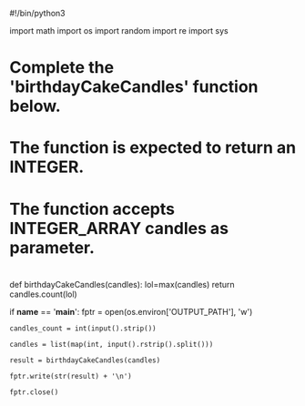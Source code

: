 #!/bin/python3

import math
import os
import random
import re
import sys

#
# Complete the 'birthdayCakeCandles' function below.
#
# The function is expected to return an INTEGER.
# The function accepts INTEGER_ARRAY candles as parameter.
#

def birthdayCakeCandles(candles):
    lol=max(candles)
    return candles.count(lol)

if __name__ == '__main__':
    fptr = open(os.environ['OUTPUT_PATH'], 'w')

    candles_count = int(input().strip())

    candles = list(map(int, input().rstrip().split()))

    result = birthdayCakeCandles(candles)

    fptr.write(str(result) + '\n')

    fptr.close()
